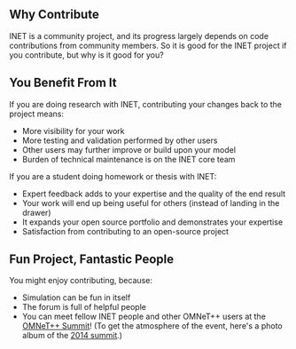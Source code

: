 ## Why Contribute

INET is a community project, and its progress largely depends on code contributions from community members. So it is good for the INET project if you contribute, but why is it good for you?

## You Benefit From It

If you are doing research with INET, contributing your changes back to the project means:

*   More visibility for your work
*   More testing and validation performed by other users
*   Other users may further improve or build upon your model
*   Burden of technical maintenance is on the INET core team

If you are a student doing homework or thesis with INET:

*   Expert feedback adds to your expertise and the quality of the end result
*   Your work will end up being useful for others (instead of landing in the drawer)
*   It expands your open source portfolio and demonstrates your expertise
*   Satisfaction from contributing to an open-source project

## Fun Project, Fantastic People

You might enjoy contributing, because:

*   Simulation can be fun in itself
*   The forum is full of helpful people
*   You can meet fellow INET people and other OMNeT++ users at the [OMNeT++ Summit][1]! (To get the atmosphere of the event, here's a photo album of the [2014 summit][2].)

 [1]: http://summit.omnetpp.org
 [2]: https://www.dropbox.com/sh/8lsmga0xuv53xhl/AAAavLsweyRdrx_XhJbr2LfMa?dl=0